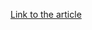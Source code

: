 [Link to the article](https://www.akamai.com/blog/security/appsec-protections-for-microsoft-exchange-cve-2021-26855-cve-2021-26857-cve-2021-26858-cve-2021-2706)
